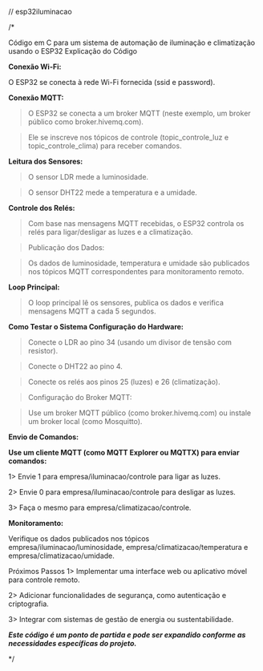 // esp32iluminacao

/*

Código em C para um sistema de automação de iluminação e climatização usando o ESP32
Explicação do Código

**Conexão Wi-Fi:**

O ESP32 se conecta à rede Wi-Fi fornecida (ssid e password).

**Conexão MQTT:**

> O ESP32 se conecta a um broker MQTT (neste exemplo, um broker público como broker.hivemq.com).

> Ele se inscreve nos tópicos de controle (topic_controle_luz e topic_controle_clima) para receber comandos.

**Leitura dos Sensores:**

> O sensor LDR mede a luminosidade.

> O sensor DHT22 mede a temperatura e a umidade.

**Controle dos Relés:**

> Com base nas mensagens MQTT recebidas, o ESP32 controla os relés para ligar/desligar as luzes e a climatização.

> Publicação dos Dados:

> Os dados de luminosidade, temperatura e umidade são publicados nos tópicos MQTT correspondentes para monitoramento remoto.

**Loop Principal:**

> O loop principal lê os sensores, publica os dados e verifica mensagens MQTT a cada 5 segundos.

**Como Testar o Sistema
Configuração do Hardware:**

> Conecte o LDR ao pino 34 (usando um divisor de tensão com resistor).

> Conecte o DHT22 ao pino 4.

> Conecte os relés aos pinos 25 (luzes) e 26 (climatização).

> Configuração do Broker MQTT:

> Use um broker MQTT público (como broker.hivemq.com) ou instale um broker local (como Mosquitto).

**Envio de Comandos:**

**Use um cliente MQTT (como MQTT Explorer ou MQTTX) para enviar comandos:**

1> Envie 1 para empresa/iluminacao/controle para ligar as luzes.

2> Envie 0 para empresa/iluminacao/controle para desligar as luzes.

3> Faça o mesmo para empresa/climatizacao/controle.

**Monitoramento:**

Verifique os dados publicados nos tópicos empresa/iluminacao/luminosidade, empresa/climatizacao/temperatura e empresa/climatizacao/umidade.

Próximos Passos
1> Implementar uma interface web ou aplicativo móvel para controle remoto.

2> Adicionar funcionalidades de segurança, como autenticação e criptografia.

3> Integrar com sistemas de gestão de energia ou sustentabilidade.

_**Este código é um ponto de partida e pode ser expandido conforme as necessidades específicas do projeto.**_ 

*/
